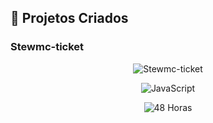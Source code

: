 ## 🚀 Projetos Criados

### Stewmc-ticket
<p align="center">
  <img src="https://img.shields.io/badge/Projeto-Stewmc--ticket-FFD700?style=for-the-badge" alt="Stewmc-ticket">
</p>
<p align="center">
  <img src="https://img.shields.io/badge/Linguagem-JavaScript-FFD700?style=for-the-badge&logo=javascript&logoColor=black" alt="JavaScript">
</p>
<p align="center">
  <img src="https://img.shields.io/badge/Tempo%20Programando-48%20Horas-FFD700?style=for-the-badge" alt="48 Horas">
</p>
